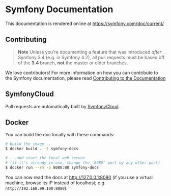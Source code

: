 Symfony Documentation
=====================

This documentation is rendered online at https://symfony.com/doc/current/

Contributing
------------

> **Note**
> Unless you're documenting a feature that was introduced *after* Symfony 3.4
> (e.g. in Symfony 4.2), all pull requests must be based off of the **3.4** branch,
> **not** the master or older branches.

We love contributors! For more information on how you can contribute to the
Symfony documentation, please read
[Contributing to the Documentation](https://symfony.com/doc/current/contributing/documentation/overview.html)

SymfonyCloud
------------

Pull requests are automatically built by [SymfonyCloud](https://symfony.com/cloud).

Docker
------

You can build the doc locally with these commands:

```bash
# build the image...
$ docker build . -t symfony-docs

# ...and start the local web server
# (if it's already in use, change the '8080' port by any other port)
$ docker run --rm -p 8080:80 symfony-docs
```

You can now read the docs at http://127.0.0.1:8080 (if you use a virtual
machine, browse its IP instead of localhost; e.g. `http://192.168.99.100:8080`).
